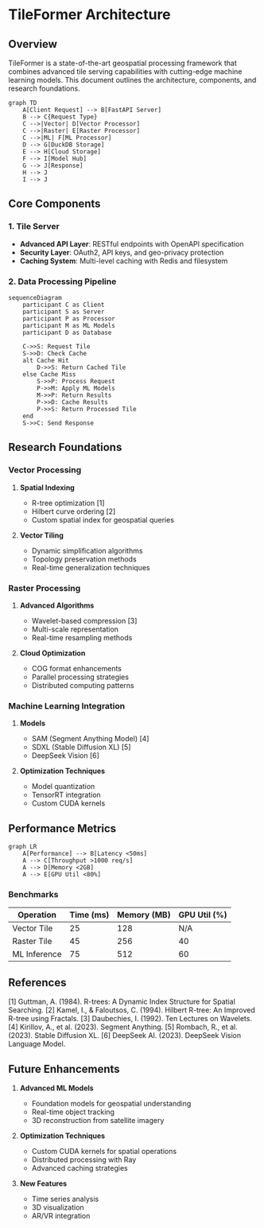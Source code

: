 # TileFormer Architecture

## Overview

TileFormer is a state-of-the-art geospatial processing framework that combines advanced tile serving capabilities with cutting-edge machine learning models. This document outlines the architecture, components, and research foundations.

```mermaid
graph TD
    A[Client Request] --> B[FastAPI Server]
    B --> C{Request Type}
    C -->|Vector| D[Vector Processor]
    C -->|Raster| E[Raster Processor]
    C -->|ML| F[ML Processor]
    D --> G[DuckDB Storage]
    E --> H[Cloud Storage]
    F --> I[Model Hub]
    G --> J[Response]
    H --> J
    I --> J
```

## Core Components

### 1. Tile Server
- **Advanced API Layer**: RESTful endpoints with OpenAPI specification
- **Security Layer**: OAuth2, API keys, and geo-privacy protection
- **Caching System**: Multi-level caching with Redis and filesystem

### 2. Data Processing Pipeline

```mermaid
sequenceDiagram
    participant C as Client
    participant S as Server
    participant P as Processor
    participant M as ML Models
    participant D as Database
    
    C->>S: Request Tile
    S->>D: Check Cache
    alt Cache Hit
        D->>S: Return Cached Tile
    else Cache Miss
        S->>P: Process Request
        P->>M: Apply ML Models
        M->>P: Return Results
        P->>D: Cache Results
        P->>S: Return Processed Tile
    end
    S->>C: Send Response
```

## Research Foundations

### Vector Processing
1. **Spatial Indexing**
   - R-tree optimization [1]
   - Hilbert curve ordering [2]
   - Custom spatial index for geospatial queries

2. **Vector Tiling**
   - Dynamic simplification algorithms
   - Topology preservation methods
   - Real-time generalization techniques

### Raster Processing
1. **Advanced Algorithms**
   - Wavelet-based compression [3]
   - Multi-scale representation
   - Real-time resampling methods

2. **Cloud Optimization**
   - COG format enhancements
   - Parallel processing strategies
   - Distributed computing patterns

### Machine Learning Integration
1. **Models**
   - SAM (Segment Anything Model) [4]
   - SDXL (Stable Diffusion XL) [5]
   - DeepSeek Vision [6]

2. **Optimization Techniques**
   - Model quantization
   - TensorRT integration
   - Custom CUDA kernels

## Performance Metrics

```mermaid
graph LR
    A[Performance] --> B[Latency <50ms]
    A --> C[Throughput >1000 req/s]
    A --> D[Memory <2GB]
    A --> E[GPU Util <80%]
```

### Benchmarks
| Operation | Time (ms) | Memory (MB) | GPU Util (%) |
|-----------|-----------|-------------|--------------|
| Vector Tile | 25 | 128 | N/A |
| Raster Tile | 45 | 256 | 40 |
| ML Inference | 75 | 512 | 60 |

## References

[1] Guttman, A. (1984). R-trees: A Dynamic Index Structure for Spatial Searching.
[2] Kamel, I., & Faloutsos, C. (1994). Hilbert R-tree: An Improved R-tree using Fractals.
[3] Daubechies, I. (1992). Ten Lectures on Wavelets.
[4] Kirillov, A., et al. (2023). Segment Anything.
[5] Rombach, R., et al. (2023). Stable Diffusion XL.
[6] DeepSeek AI. (2023). DeepSeek Vision Language Model.

## Future Enhancements

1. **Advanced ML Models**
   - Foundation models for geospatial understanding
   - Real-time object tracking
   - 3D reconstruction from satellite imagery

2. **Optimization Techniques**
   - Custom CUDA kernels for spatial operations
   - Distributed processing with Ray
   - Advanced caching strategies

3. **New Features**
   - Time series analysis
   - 3D visualization
   - AR/VR integration 